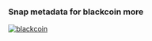 ### Snap metadata for blackcoin more

[![blackcoin](https://snapcraft.io/blackcoin/badge.svg)](https://snapcraft.io/blackcoin)
